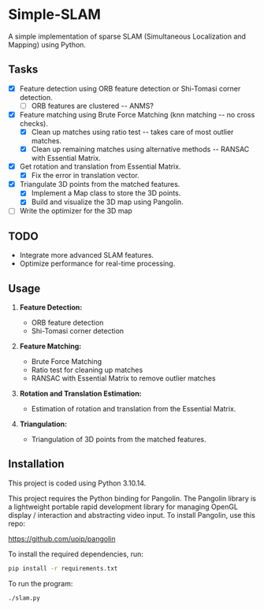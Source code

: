 # Simple-SLAM

A simple implementation of sparse SLAM (Simultaneous Localization and Mapping) using Python.

## Tasks

- [x] Feature detection using ORB feature detection or Shi-Tomasi corner detection.
  - [ ] ORB features are clustered -- ANMS?
- [x] Feature matching using Brute Force Matching (knn matching -- no cross checks).
  - [x] Clean up matches using ratio test -- takes care of most outlier matches.
  - [x] Clean up remaining matches using alternative methods -- RANSAC with Essential Matrix.
- [x] Get rotation and translation from Essential Matrix.
  - [x] Fix the error in translation vector.
- [x] Triangulate 3D points from the matched features.
  - [x] Implement a Map class to store the 3D points.
  - [x] Build and visualize the 3D map using Pangolin.
- [ ] Write the optimizer for the 3D map

## TODO

- Integrate more advanced SLAM features.
- Optimize performance for real-time processing.

## Usage

1. **Feature Detection:**

   - ORB feature detection
   - Shi-Tomasi corner detection

2. **Feature Matching:**

   - Brute Force Matching
   - Ratio test for cleaning up matches
   - RANSAC with Essential Matrix to remove outlier matches

3. **Rotation and Translation Estimation:**

   - Estimation of rotation and translation from the Essential Matrix.

4. **Triangulation:**
   - Triangulation of 3D points from the matched features.

## Installation

This project is coded using Python 3.10.14.

This project requires the Python binding for Pangolin. The Pangolin library is a lightweight portable rapid development library for managing OpenGL display / interaction and abstracting video input. To install Pangolin, use this repo:

https://github.com/uoip/pangolin

To install the required dependencies, run:

```sh
pip install -r requirements.txt
```

To run the program:

```sh
./slam.py
```
